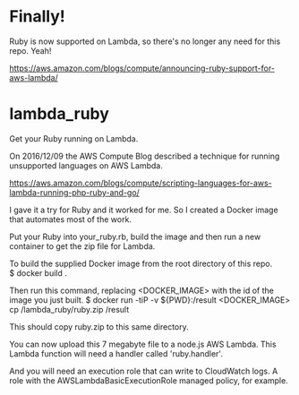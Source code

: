 # Finally!
Ruby is now supported on Lambda, so there's no longer any need for this repo.  Yeah!

https://aws.amazon.com/blogs/compute/announcing-ruby-support-for-aws-lambda/

# lambda_ruby
Get your Ruby running on Lambda.

On 2016/12/09 the AWS Compute Blog described a technique for running unsupported languages on AWS Lambda.

  https://aws.amazon.com/blogs/compute/scripting-languages-for-aws-lambda-running-php-ruby-and-go/

I gave it a try for Ruby and it worked for me.  So I created a Docker image that automates most of the work.

Put your Ruby into your_ruby.rb, build the image and then run a new container to get the zip file for Lambda.

To build the supplied Docker image from the root directory of this repo.  
$ docker build .

Then run this command, replacing <DOCKER_IMAGE> with the id of the image you just built.
$ docker run -tiP -v ${PWD}:/result <DOCKER_IMAGE> cp /lambda_ruby/ruby.zip /result

This should copy ruby.zip to this same directory.  

You can now upload this 7 megabyte file to a node.js AWS Lambda.  This Lambda function will need a handler called 'ruby.handler'.

And you will need an execution role that can write to CloudWatch logs.  A role with the AWSLambdaBasicExecutionRole managed policy, for example.
